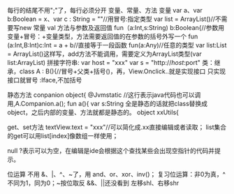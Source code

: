 


每行的结尾不用";"了，每行必须分开
变量、常量、方法
变量 var a、var b:Boolean = x、var c : String = ""//用冒号:指定类型
var list = ArrayList()//不需要写new
常量 val
方法与参数及返回值
fun（a:Int,s:String) b:Boolean{//参数用 变量+冒号：+变量类型，方法需要返回值的在参数的括号外写一个
fun (a:Int,B:Int)c:Int = a + b//直接等于一段函数
fun(a:Any)//任意的类型
var list:List = ArrayList()这样写，add方法不能调用，需要定义为ArrayList类型(var list:ArrayList)
拼接字符串:
var host = "xxx"
var s = "http://$host:$port"
类：继承，class A : B(){//冒号+父类+括号()，再，View.Onclick..就是实现接口
只实现接口就冒号 :Iface,不加括号

静态方法
conpanion object{
@Jvmstatic //这行表示java代码也可以调用,A.Companion.a();
fun a(){
var s:String
全是静态的话就把class替换成object，之后内部的变量、方法就都是静态的。
object xxUtils{

get、set方法
textView.text = "xxx"//可以简化成.xx直接编辑或者读取；
list集合的get可以用list[index]像数组一样使用；

null
?表示可以为空，在编辑是ide会根据这个查找某些会出现空指针的代码并提示。

位运算
不用 &、|、^、~了，用 and、or、xor、inv()；
复习位运算：非0为真，^不同为1，同为0；~按位取反
&&、||还没看到
左移shl、右移shr